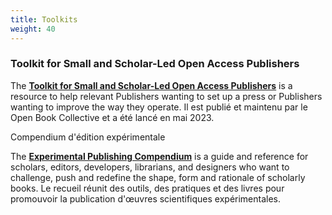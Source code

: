 ```yaml
---
title: Toolkits
weight: 40
---
```


### Toolkit for Small and Scholar-Led Open Access Publishers

The **[Toolkit for Small and Scholar-Led Open Access Publishers](https://toolkit.openbookcollective.org/)** is a resource to help relevant Publishers wanting to set up a press or Publishers wanting to improve the way they operate. Il est publié et maintenu par le Open Book Collective et a été lancé en mai 2023.

Compendium d'édition expérimentale

The **[Experimental Publishing Compendium](https://compendium.copim.ac.uk/)** is a guide and reference for scholars, editors, developers, librarians, and designers who want to challenge, push and redefine the shape, form and rationale of scholarly books. Le recueil réunit des outils, des pratiques et des livres pour promouvoir la publication d'œuvres scientifiques expérimentales.